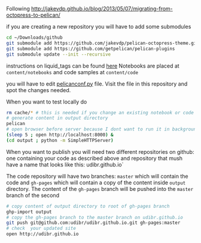 Following http://jakevdp.github.io/blog/2013/05/07/migrating-from-octopress-to-pelican/

if you are creating a new repository you will have to add some submodules
```bash
cd ~/Downloads/github
git submodule add https://github.com/jakevdp/pelican-octopress-theme.git
git submodule add https://github.com/getpelican/pelican-plugins
git submodule update --init --recursive
```
instructions on liquid_tags can be found [here](https://github.com/getpelican/pelican-plugins/tree/master/liquid_tags)
Notebooks are placed at `content/notebooks` and code samples at `content/code`

you will have to edit [pelicanconf.py](./pelicanconf.py) file. Visit the file in this repository and spot the changes needed.

When you want to test locally do 
```bash
rm cache/* # this is needed if you change an existing notebook or code
# generate content in output directory
pelican
# open browser before server because I dont want to run it in background
(sleep 5 ; open http://localhost:8000) &
(cd output ; python -m SimpleHTTPServer)
```

When you want to publish you will need two different repositories on github:
one containing your code as described above and repository that mush have a name that looks like this: udibr.github.io`

The code repository will have two branches: `master` which will contain the code and `gh-pages` which will contain a copy of the content inside `output` directory.
The content of the `gh-pages` branch will be pushed into the `master` branch of the second 

```bash
# copy content of output directory to root of gh-pages branch
ghp-import output
# copy the gh-pages branch to the master branch on udibr.github.io
git push git@github.com:udibr/udibr.github.io.git gh-pages:master
# check  your updated site
open http://udibr.github.io
```
